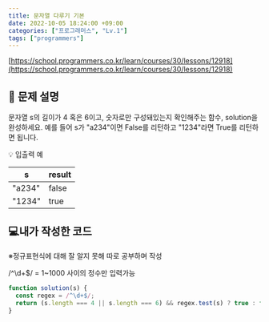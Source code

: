 ```yaml
---
title: 문자열 다루기 기본
date: 2022-10-05 18:24:00 +09:00
categories: ["프로그래머스", "Lv.1"]
tags: ["programmers"]
---
```


[https://school.programmers.co.kr/learn/courses/30/lessons/12918](https://school.programmers.co.kr/learn/courses/30/lessons/12918)

## 📔 문제 설명

문자열 s의 길이가 4 혹은 6이고, 숫자로만 구성돼있는지 확인해주는 함수, solution을 완성하세요. 예를 들어 s가 "a234"이면 False를 리턴하고 "1234"라면 True를 리턴하면 됩니다.

💡 입출력 예

| s      | result |
| ------ | ------ |
| "a234" | false  |
| "1234" | true   |

## 💻내가 작성한 코드

※정규표현식에 대해 잘 알지 못해 따로 공부하며 작성

/^\d+$/ = 1~1000 사이의 정수만 입력가능

```js
function solution(s) {
  const regex = /^\d+$/;
  return (s.length === 4 || s.length === 6) && regex.test(s) ? true : false;
}
```
